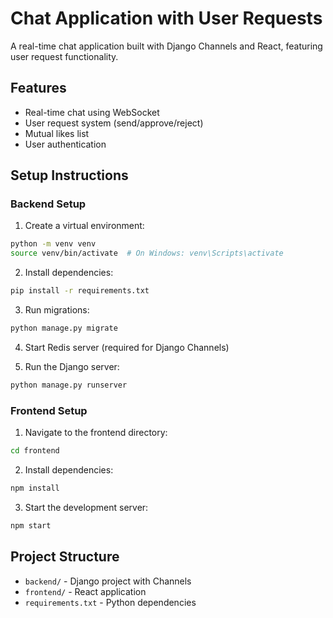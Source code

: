 # Chat Application with User Requests

A real-time chat application built with Django Channels and React, featuring user request functionality.

## Features
- Real-time chat using WebSocket
- User request system (send/approve/reject)
- Mutual likes list
- User authentication

## Setup Instructions

### Backend Setup
1. Create a virtual environment:
```bash
python -m venv venv
source venv/bin/activate  # On Windows: venv\Scripts\activate
```

2. Install dependencies:
```bash
pip install -r requirements.txt
```

3. Run migrations:
```bash
python manage.py migrate
```

4. Start Redis server (required for Django Channels)

5. Run the Django server:
```bash
python manage.py runserver
```

### Frontend Setup
1. Navigate to the frontend directory:
```bash
cd frontend
```

2. Install dependencies:
```bash
npm install
```

3. Start the development server:
```bash
npm start
```

## Project Structure
- `backend/` - Django project with Channels
- `frontend/` - React application
- `requirements.txt` - Python dependencies 